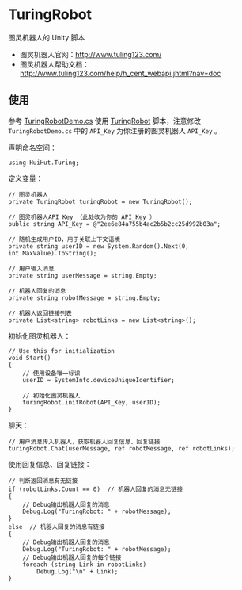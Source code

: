 # TuringRobot

图灵机器人的 Unity 脚本 

* 图灵机器人官网：http://www.tuling123.com/
* 图灵机器人帮助文档：http://www.tuling123.com/help/h_cent_webapi.jhtml?nav=doc

## 使用

参考 [TuringRobotDemo.cs](https://github.com/huihut/TuringRobot/blob/master/Demo/TuringRobotDemo.cs) 使用 [TuringRobot](https://github.com/huihut/TuringRobot/blob/master/Scripts/TuringRobot.cs) 脚本，注意修改 `TuringRobotDemo.cs` 中的 `API_Key` 为你注册的图灵机器人 `API_Key` 。

声明命名空间：
```
using HuiHut.Turing;
```

定义变量：
```
// 图灵机器人
private TuringRobot turingRobot = new TuringRobot();

// 图灵机器人API Key （此处改为你的 API_Key ）
public string API_Key = @"2ee6e84a755b4ac2b5b2cc25d992b03a";

// 随机生成用户ID，用于关联上下文语境
private string userID = new System.Random().Next(0, int.MaxValue).ToString();

// 用户输入消息
private string userMessage = string.Empty;

// 机器人回复的消息
private string robotMessage = string.Empty;

// 机器人返回链接列表
private List<string> robotLinks = new List<string>();
```

初始化图灵机器人：
```
// Use this for initialization
void Start()
{
    // 使用设备唯一标识
    userID = SystemInfo.deviceUniqueIdentifier;

    // 初始化图灵机器人
    turingRobot.initRobot(API_Key, userID);
}
```

聊天：
```
// 用户消息传入机器人，获取机器人回复信息、回复链接
turingRobot.Chat(userMessage, ref robotMessage, ref robotLinks);
```

使用回复信息、回复链接：
```
// 判断返回消息有无链接
if (robotLinks.Count == 0)  // 机器人回复的消息无链接
{
    // Debug输出机器人回复的消息
    Debug.Log("TuringRobot: " + robotMessage);
}
else  // 机器人回复的消息有链接
{
    // Debug输出机器人回复的消息
    Debug.Log("TuringRobot: " + robotMessage);
    // Debug输出机器人回复的每个链接
    foreach (string Link in robotLinks)
        Debug.Log("\n" + Link);
}
```